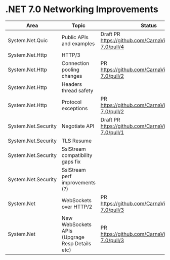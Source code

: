 # .NET 7.0 Networking Improvements

Area | Topic | Status
--|--|--
System.Net.Quic | Public APIs and examples | Draft PR https://github.com/CarnaViire/blogpost-7.0/pull/4
System.Net.Http | HTTP/3 |
System.Net.Http | Connection pooling changes | PR https://github.com/CarnaViire/blogpost-7.0/pull/2 
System.Net.Http | Headers thread safety | 
System.Net.Http | Protocol exceptions | PR https://github.com/CarnaViire/blogpost-7.0/pull/2
System.Net.Security | Negotiate API | Draft PR https://github.com/CarnaViire/blogpost-7.0/pull/1
System.Net.Security | TLS Resume | 
System.Net.Security | SslStream compatibility gaps fix | 
System.Net.Security | SslStream perf improvements (?) | 
System.Net | WebSockets over HTTP/2 | PR https://github.com/CarnaViire/blogpost-7.0/pull/3
System.Net | New WebSockets APIs (Upgrage Resp Details etc) | PR https://github.com/CarnaViire/blogpost-7.0/pull/3
